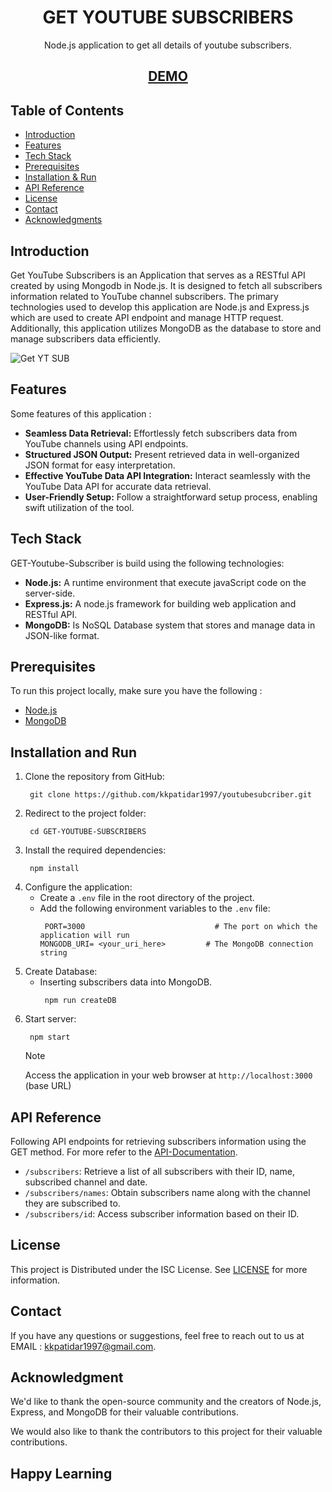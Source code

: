 <h1 align="center"> 
GET YOUTUBE SUBSCRIBERS
</h1>
<p align="center">Node.js application to get all details of youtube subscribers.</p>


<h2 align='center'>
<a href='https://youtubesubcriber-4.onrender.com/' target="_blank">DEMO</a>
</h2>

## Table of Contents

- [Introduction ](#introduction)
- [Features ](#features)
- [Tech Stack ](#tech-stack)
- [Prerequisites ](#prerequisites)
- [Installation & Run](#installation-and-run)
- [API Reference ](#api-reference)
- [License ](#license)
- [Contact ](#contact)
- [Acknowledgments ](#acknowledgments)


## Introduction
Get YouTube Subscribers is an Application that serves as a RESTful API created by using Mongodb in Node.js. It is designed to fetch all subscribers information related to YouTube channel subscribers. The primary technologies used to develop this application are Node.js and Express.js which are used to create API endpoint and manage HTTP request. Additionally, this application utilizes MongoDB as the database to store and manage subscribers data efficiently.

![Get YT SUB](https://github.com/kkpatidar1997/youtubesubcriber.git)

## Features
Some features of this application :
- **Seamless Data Retrieval:** Effortlessly fetch subscribers data from YouTube channels using API endpoints.
- **Structured JSON Output:** Present retrieved data in well-organized JSON format for easy interpretation.
- **Effective YouTube Data API Integration:** Interact seamlessly with the YouTube Data API for accurate data retrieval.
- **User-Friendly Setup:** Follow a straightforward setup process, enabling swift utilization of the tool.

## Tech Stack
GET-Youtube-Subscriber is build using the following technologies:

- **Node.js:** A runtime environment that execute javaScript code on the server-side.
- **Express.js:** A node.js framework for building web application and RESTful API.
- **MongoDB:** Is NoSQL Database system that stores and manage data in JSON-like format.

## Prerequisites

To run this project locally, make sure you have the following :

- [Node.js](https://nodejs.org/)
- [MongoDB](https://www.mongodb.com/)

## Installation and Run
1. Clone the repository from GitHub:
    ```
     git clone https://github.com/kkpatidar1997/youtubesubcriber.git
    ```
2. Redirect to the project folder:
    ```
     cd GET-YOUTUBE-SUBSCRIBERS
    ```
3. Install the required dependencies:
    ```
     npm install
    ```
4. Configure the application:
   - Create a `.env` file in the root directory of the project.
   - Add the following environment variables to the `.env` file:
      ```
       PORT=3000                             # The port on which the application will run
      MONGODB_URI= <your_uri_here>         # The MongoDB connection string
      ```
5. Create Database:
    - Inserting subscribers data into MongoDB.
        ```
         npm run createDB
        ```
6. Start server:
    ```
     npm start
    ```
    > [!NOTE]
    > Access the  application in your web browser at `http://localhost:3000` (base URL)


## API Reference
Following API endpoints for retrieving subscribers information using the GET method. For more refer to the [API-Documentation](./API-Documentation.md).

- `/subscribers`: Retrieve a list of all subscribers with their ID, name, subscribed channel and date.
- `/subscribers/names`: Obtain subscribers name along with the channel they are subscribed to.
- `/subscribers/id`: Access subscriber information based on their ID.

## License
This project is Distributed under the ISC License. See [LICENSE](./LICENSE) for more information.

## Contact
If you have any questions or suggestions, feel free to reach out to us at 
EMAIL : kkpatidar1997@gmail.com.

## Acknowledgment
We'd like to thank the open-source community and the creators of Node.js, Express, and MongoDB for their valuable contributions.

We would also like to thank the contributors to this project for their valuable contributions.

## Happy Learning

</a>
</p>








